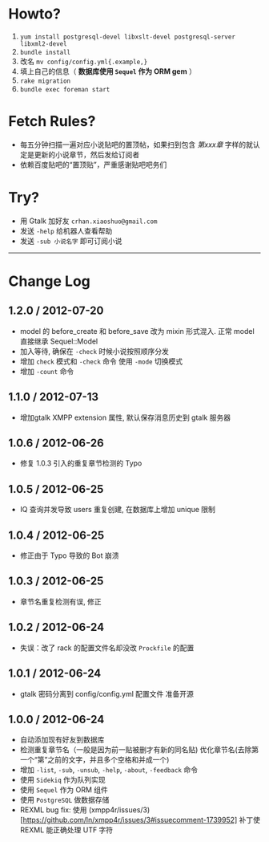 Howto?
=====

1. `yum install postgresql-devel libxslt-devel postgresql-server libxml2-devel`
1. `bundle install`
2. 改名 `mv config/config.yml{.example,}`
3. 填上自己的信息（ **数据库使用 `Sequel` 作为 ORM gem** ）
4. `rake migration`
5. `bundle exec foreman start`

Fetch Rules?
======

* 每五分钟扫描一遍对应小说贴吧的置顶帖，如果扫到包含 *第xxx章*
  字样的就认定是更新的小说章节，然后发给订阅者
* 依赖百度贴吧的“置顶贴”，严重感谢贴吧吧务们

Try?
====

* 用 Gtalk 加好友 `crhan.xiaoshuo@gmail.com`
* 发送 `-help` 给机器人查看帮助
* 发送 `-sub 小说名字` 即可订阅小说

---------
# Change Log

## 1.2.0 / 2012-07-20 

  * model 的 before_create 和 before_save 改为 mixin 形式混入. 正常 model 直接继承 Sequel::Model
  * 加入等待, 确保在 `-check` 时候小说按照顺序分发
  * 增加 `check` 模式和 `-check` 命令 使用 `-mode` 切换模式
  * 增加 `-count` 命令

## 1.1.0 / 2012-07-13 

  * 增加gtalk XMPP extension 属性, 默认保存消息历史到 gtalk 服务器

## 1.0.6 / 2012-06-26 

  * 修复 1.0.3 引入的重复章节检测的 Typo

## 1.0.5 / 2012-06-25 

  * IQ 查询并发导致 users 重复创建, 在数据库上增加 unique 限制

## 1.0.4 / 2012-06-25 

  * 修正由于 Typo 导致的 Bot 崩溃

## 1.0.3 / 2012-06-25 

  * 章节名重复检测有误, 修正

## 1.0.2 / 2012-06-24 

  * 失误：改了 rack 的配置文件名却没改 `Prockfile` 的配置


## 1.0.1 / 2012-06-24 

  * gtalk 密码分离到 config/config.yml 配置文件 准备开源

## 1.0.0 / 2012-06-24 

  * 自动添加现有好友到数据库
  * 检测重复章节名（一般是因为前一贴被删才有新的同名贴) 优化章节名(去除第一个“第”之前的文字，并且多个空格和并成一个)
  * 增加 `-list`, `-sub`, `-unsub`, `-help`, `-about`, `-feedback` 命令
  * 使用 `Sidekiq` 作为队列实现
  * 使用 `Sequel` 作为 ORM 组件
  * 使用 `PostgreSQL` 做数据存储
  * REXML bug fix: 使用
  	(xmpp4r/issues/3)[https://github.com/ln/xmpp4r/issues/3#issuecomment-1739952] 补丁使 REXML 能正确处理 UTF 字符
